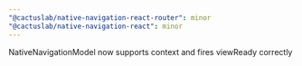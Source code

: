 ```yaml
---
"@cactuslab/native-navigation-react-router": minor
"@cactuslab/native-navigation-react": minor
---
```


NativeNavigationModel now supports context and fires viewReady correctly
